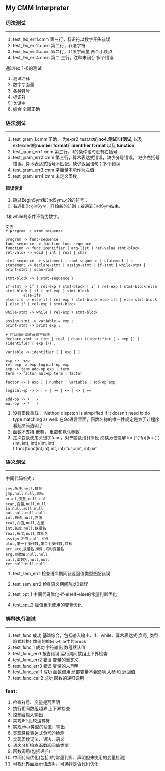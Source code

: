 ## My CMM Interpreter

### 词法测试

-------

1. test_lex_err1.cmm 第三行，标识符以数字开头错误
2. test_lex_err2.cmm 第二行，非法字符
3. test_lex_err3.cmm 第二行，非法字面量 两个小数点
4. test_lex_err4.cmm 第二 三行，注释未闭合 多个错误 

通过lex_1~6的测试
1. 测试注释
2. 数字字面量
3. 各种符号
4. 标识符
5. 关键字
6. 综合 全部正确


### 语法测试

---------

1. test_gram_1.cmm 正确， 为expr2_test.txt的**no4.测试**和**f测试**, 
以及extended的**number format**和**identifier format** 以及 **function**
1. test_gram_err1.cmm 第三行，if的条件语句没有右括号
2. test_gram_err2.cmm 第三行，算术表达式错误，缺少分号错误，
缺少右括号错误，算术表达式括号不匹配，缺少返回语句；多个错误
3. test_gram_err3.cmm 字面量不能作为左值
4. test_gram_err4.cmm 未定义函数
#### 错误恢复
1. 跳过BeginSym和EndSym之外的符号；
2. 若遇到BeginSym，开始新的识别；若遇到EndSym结束。

if和while的条件不能为数字。

```
文法:
# program -> stmt-sequence

program -> func-sequence
func-sequence -> function func-sequence
function -> func identifier ( arg-list ) ret-value stmt-block
ret-value -> void | int | real | char 

stmt-sequence -> statement ; stmt-sequence | statement | ε
statement -> declare-stmt | assign-stmt | if-stmt | while-stmt | print-stmt | scan-stmt

stmt-block -> { stmt-sequence }

if-stmt -> if ( rel-exp ) stmt-block | if ( rel-exp ) stmt-block else stmt-block | if ( rel-exp ) stmt-block
        else-ifs
else-ifs -> else if ( rel-exp ) stmt-block else-ifs | else stmt-block | else if ( rel-exp ) stmt-block

while-stmt -> while ( rel-exp ) stmt-block

assign-stmt -> variable = exp ;
print-stmt -> print exp ;

# 可以同时赋值或者不赋值
declare-stmt -> (int | real | char) ((identifier [ = exp ]) | (identifier [ exp ])) ;

variable -> identifier [ [ exp ] ]

exp ->  exp
rel-exp -> exp logical-op exp
exp -> term add-op exp | term
term -> factor mul-op term | factor

factor -> ( exp ) | number | variable | add-op exp

logical-op -> > | < | >= | <= | <> | ==

add-op -> + | -
mul-op -> * | /
```

1. 没有函数重载：
    Method dispatch is simplified if it doesn't need to do type matching 
    as well.
    在Go语言里面，函数名称的唯一性规定是为了让程序看起来简洁明了
2. 函数不支持 嵌套， 重载和默认参数
3. 定义函数使用关键字func，对于函数指针来说 阅读方便理解
    int (\*(\*fp)(int (\*)(int, int), int))(int, int) 
    <br>
    f func(func(int,int) int, int) func(int, int) int
    
### 语义测试

--------
中间代码格式：
```
jne,条件,null,目标
jmp,null,null,目标
print,变量,null,null
scan,变量,null,null
in,null,null,null
out,null,null,null
int,右值,null,左值
real,右值,null,左值
int,长度,null,数组名
real,长度,null,数组名
assign,右值,null,左值
plus,第一个操作数,第二个操作数,目标
arr_acc,数组名,索引,临时变量名
arg,参数值,null,null
call,函数名,null,null
ret,null,null,null
```
1. test_sem_err1 检查语义期间错返回值类型匹配错误
2. test_sem_err2 检查语义期间除以0错误

3. test_opt_1 中间代码优化-if-elseif-else的常量判断优化
4. test_opt_2 赋值但未使用的变量优化
### 解释执行测试

---------
1. test_func 成功 基础综合，包括输入输出、if、while、算术表达式(负号, 类型隐式转换) 数组的输出 while中的break
2. test_func_1 成功 字符输出 数组默认值
3. test_func_err1 报告错误 运行期间数组上下界检查
4. test_func_err2 错误 变量的重定义
5. test_func_err3 错误 变量的未声明
6. test_func_call1 成功 函数调用 局部变量不会影响 入参 和 返回值
7. test_func_call2 成功 函数的递归调用

### feat:

1. 检查符号、变量是否声明
2. 执行期间数组越界 上下界检查
3. 控制台输入输出
4. 实现6个比较运算符
5. 实现char类型的赋值、输出
6. 实现算数表达式负号的检测
7. 实现函数词法、语法、语义
8. 语义分析检查函数返回值类型
9. 函数调用(包括递归)
10. 中间代码优化(包括if的常量判断、声明但未使用的变量检测)
11. 可视化界面展示语法树，可选择是否代码优化

